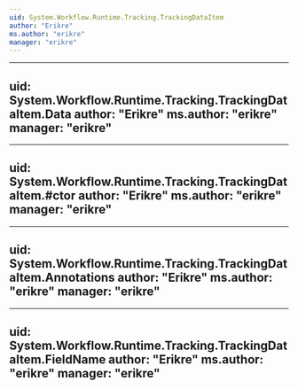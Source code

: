 ```yaml
---
uid: System.Workflow.Runtime.Tracking.TrackingDataItem
author: "Erikre"
ms.author: "erikre"
manager: "erikre"
---
```


---
uid: System.Workflow.Runtime.Tracking.TrackingDataItem.Data
author: "Erikre"
ms.author: "erikre"
manager: "erikre"
---

---
uid: System.Workflow.Runtime.Tracking.TrackingDataItem.#ctor
author: "Erikre"
ms.author: "erikre"
manager: "erikre"
---

---
uid: System.Workflow.Runtime.Tracking.TrackingDataItem.Annotations
author: "Erikre"
ms.author: "erikre"
manager: "erikre"
---

---
uid: System.Workflow.Runtime.Tracking.TrackingDataItem.FieldName
author: "Erikre"
ms.author: "erikre"
manager: "erikre"
---
